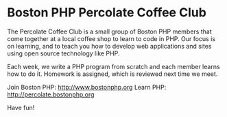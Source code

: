 # Boston PHP Percolate Coffee Club
The Percolate Coffee Club is a small group of Boston PHP members that come together at a local coffee shop to learn to code in PHP. Our focus is on learning, and to teach you how to develop web applications and sites using open source technology like PHP.

Each week, we write a PHP program from scratch and each member learns how to do it. Homework is assigned, which is reviewed next time we meet.

Join Boston PHP: http://www.bostonphp.org
Learn PHP: http://percolate.bostonphp.org

Have fun!
